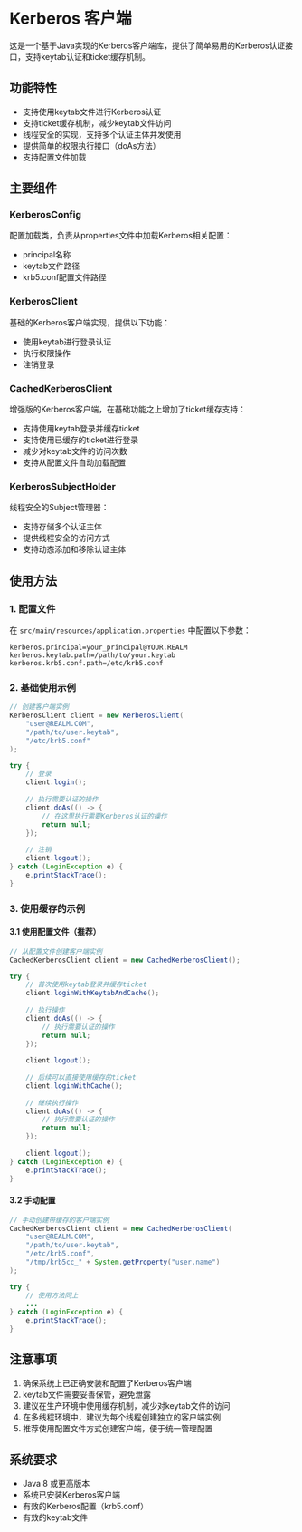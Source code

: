 # Kerberos 客户端

这是一个基于Java实现的Kerberos客户端库，提供了简单易用的Kerberos认证接口，支持keytab认证和ticket缓存机制。

## 功能特性

- 支持使用keytab文件进行Kerberos认证
- 支持ticket缓存机制，减少keytab文件访问
- 线程安全的实现，支持多个认证主体并发使用
- 提供简单的权限执行接口（doAs方法）
- 支持配置文件加载

## 主要组件

### KerberosConfig

配置加载类，负责从properties文件中加载Kerberos相关配置：
- principal名称
- keytab文件路径
- krb5.conf配置文件路径

### KerberosClient

基础的Kerberos客户端实现，提供以下功能：
- 使用keytab进行登录认证
- 执行权限操作
- 注销登录

### CachedKerberosClient

增强版的Kerberos客户端，在基础功能之上增加了ticket缓存支持：
- 支持使用keytab登录并缓存ticket
- 支持使用已缓存的ticket进行登录
- 减少对keytab文件的访问次数
- 支持从配置文件自动加载配置

### KerberosSubjectHolder

线程安全的Subject管理器：
- 支持存储多个认证主体
- 提供线程安全的访问方式
- 支持动态添加和移除认证主体

## 使用方法

### 1. 配置文件

在 `src/main/resources/application.properties` 中配置以下参数：

```properties
kerberos.principal=your_principal@YOUR.REALM
kerberos.keytab.path=/path/to/your.keytab
kerberos.krb5.conf.path=/etc/krb5.conf
```

### 2. 基础使用示例

```java
// 创建客户端实例
KerberosClient client = new KerberosClient(
    "user@REALM.COM",
    "/path/to/user.keytab",
    "/etc/krb5.conf"
);

try {
    // 登录
    client.login();
    
    // 执行需要认证的操作
    client.doAs(() -> {
        // 在这里执行需要Kerberos认证的操作
        return null;
    });
    
    // 注销
    client.logout();
} catch (LoginException e) {
    e.printStackTrace();
}
```

### 3. 使用缓存的示例

#### 3.1 使用配置文件（推荐）

```java
// 从配置文件创建客户端实例
CachedKerberosClient client = new CachedKerberosClient();

try {
    // 首次使用keytab登录并缓存ticket
    client.loginWithKeytabAndCache();
    
    // 执行操作
    client.doAs(() -> {
        // 执行需要认证的操作
        return null;
    });
    
    client.logout();
    
    // 后续可以直接使用缓存的ticket
    client.loginWithCache();
    
    // 继续执行操作
    client.doAs(() -> {
        // 执行需要认证的操作
        return null;
    });
    
    client.logout();
} catch (LoginException e) {
    e.printStackTrace();
}
```

#### 3.2 手动配置

```java
// 手动创建带缓存的客户端实例
CachedKerberosClient client = new CachedKerberosClient(
    "user@REALM.COM",
    "/path/to/user.keytab",
    "/etc/krb5.conf",
    "/tmp/krb5cc_" + System.getProperty("user.name")
);

try {
    // 使用方法同上
    ...
} catch (LoginException e) {
    e.printStackTrace();
}
```

## 注意事项

1. 确保系统上已正确安装和配置了Kerberos客户端
2. keytab文件需要妥善保管，避免泄露
3. 建议在生产环境中使用缓存机制，减少对keytab文件的访问
4. 在多线程环境中，建议为每个线程创建独立的客户端实例
5. 推荐使用配置文件方式创建客户端，便于统一管理配置

## 系统要求

- Java 8 或更高版本
- 系统已安装Kerberos客户端
- 有效的Kerberos配置（krb5.conf）
- 有效的keytab文件 